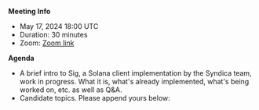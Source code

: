 **Meeting Info**

- May 17, 2024 18:00 UTC
- Duration: 30 minutes
- Zoom: [Zoom link](https://solana-foundation.zoom.us/j/85769030378?pwd=CuY0HlqAiMpyzvaBEoE9Xt7LsnvqDk.1)

**Agenda**

- A brief intro to Sig, a Solana client implementation by the Syndica team, work in progress. What it is, what's already implemented, what's being worked on, etc. as well as Q&A. 
- Candidate topics. Please append yours below:

